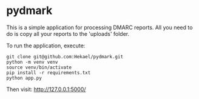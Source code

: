 # pydmark
This is a simple application for processing DMARC reports.
All you need to do is copy all your reports to the 'uploads' folder.

To run the application, execute:
```
git clone git@github.com:Hekael/pydmark.git
python -m venv venv
source venv/bin/activate
pip install -r requirements.txt
python app.py
```
Then visit: http://127.0.0.1:5000/
